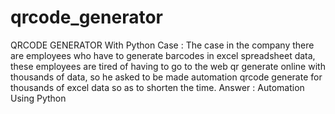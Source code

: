 # qrcode_generator
QRCODE GENERATOR With Python
Case :
The case in the company there are employees who have to generate barcodes in excel spreadsheet data, these employees are tired of having to go to the web qr generate online with thousands of data, so he asked to be made automation qrcode generate for thousands of excel data so as to shorten the time.
Answer :
Automation Using Python
